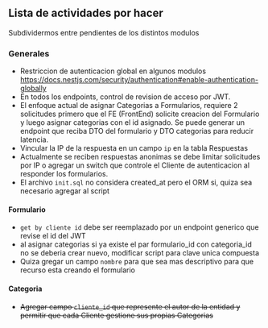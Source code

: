 ## Lista de actividades por hacer

Subdividermos entre pendientes de los distintos modulos

### Generales

- Restriccion de autenticacion global en algunos modulos https://docs.nestjs.com/security/authentication#enable-authentication-globally
- En todos los endpoints, control de revision de acceso por JWT.
- El enfoque actual de asignar Categorias a Formularios, requiere 2 solicitudes primero que el FE (FrontEnd) solicite creacion del Formulario y luego asignar categorias con el id asignado. Se puede generar un endpoint que reciba DTO del formulario y DTO categorias para reducir latencia.
- Vincular la IP de la respuesta en un campo `ip` en la tabla Respuestas
- Actualmente se reciben respuestas anonimas se debe limitar solicitudes por IP o agregar un switch que controle el Cliente de autenticacion al responder los formularios.
- El archivo `init.sql` no considera created_at pero el ORM si, quiza sea necesario agregar al script

#### Formulario

- `get by cliente id` debe ser reemplazado por un endpoint generico que revise el id del JWT
- al asignar categorias si ya existe el par formulario_id con categoria_id no se deberia crear nuevo, modificar script para clave unica compuesta
- Quiza gregar un campo `nombre` para que sea mas descriptivo para que recurso esta creando el formulario

#### Categoria

- ~~Agregar campo `cliente_id` que represente el autor de la entidad y permitir que cada Cliente gestione sus propias Categorias~~
